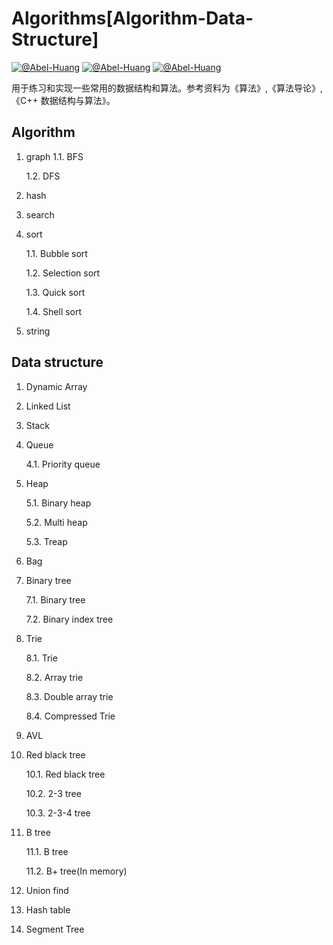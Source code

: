 # Algorithms[Algorithm-Data-Structure]
[![@Abel-Huang](https://img.shields.io/sonar/http/sonar.petalslink.com/org.ow2.petals%3Apetals-se-ase/coverage.svg)](https://github.com/Abel-Huang/common-collection)
[![@Abel-Huang](https://img.shields.io/packagist/l/doctrine/orm.svg)](https://github.com/Abel-Huang/common-collection)
[![@Abel-Huang](https://img.shields.io/uptimerobot/status/m778918918-3e92c097147760ee39d02d36.svg)](https://github.com/Abel-Huang/common-collection)


用于练习和实现一些常用的数据结构和算法。参考资料为《算法》,《算法导论》,《C++ 数据结构与算法》。
## Algorithm
1. graph 
    1.1. BFS 
    
    1.2. DFS 
    
2. hash 

3. search 

4. sort 

    1.1. Bubble sort 
    
    1.2. Selection sort 
    
    1.3. Quick sort 
    
    1.4. Shell sort 
    
5. string 

## Data structure
1. Dynamic Array 

2. Linked List 

3. Stack 

4. Queue 

    4.1. Priority queue 
    
5. Heap 

    5.1. Binary heap 
    
    5.2. Multi heap 
    
    5.3. Treap 
    
6. Bag 

7. Binary tree 

    7.1. Binary tree 
    
    7.2. Binary index tree 
    
8. Trie 

    8.1. Trie 
    
    8.2. Array trie 
    
    8.3. Double array trie 
    
    8.4. Compressed Trie 
    
9. AVL 

10. Red black tree 

    10.1. Red black tree 
    
    10.2. 2-3 tree 
    
    10.3. 2-3-4 tree 
    
11. B tree 

    11.1. B tree 
    
    11.2. B+ tree(In memory)
    
12. Union find 

13. Hash table 

14. Segment Tree 
